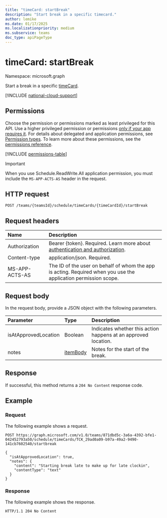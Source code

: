 ```yaml
---
title: "timeCard: startBreak"
description: "Start break in a specific timecard."
author: lemike
ms.date: 01/17/2025
ms.localizationpriority: medium
ms.subservice: teams
doc_type: apiPageType
---
```


# timeCard: startBreak

Namespace: microsoft.graph

Start a break in a specific [timeCard](../resources/timeCard.md).

[!INCLUDE [national-cloud-support](../../includes/global-only.md)]

## Permissions

Choose the permission or permissions marked as least privileged for this API. Use a higher privileged permission or permissions [only if your app requires it](/graph/permissions-overview#best-practices-for-using-microsoft-graph-permissions). For details about delegated and application permissions, see [Permission types](/graph/permissions-overview#permission-types). To learn more about these permissions, see the [permissions reference](/graph/permissions-reference).

<!-- { "blockType": "permissions", "name": "timecard_startbreak" } -->
[!INCLUDE [permissions-table](../includes/permissions/timecard-startbreak-permissions.md)]

> [!IMPORTANT]
> When you use Schedule.ReadWrite.All application permission, you must include the `MS-APP-ACTS-AS` header in the request.

## HTTP request

<!-- {
  "blockType": "ignored"
}
-->
``` http
POST /teams/{teamsId}/schedule/timeCards/{timeCardId}/startBreak
```

## Request headers

|Name|Description|
|:---|:---|
|Authorization|Bearer {token}. Required. Learn more about [authentication and authorization](/graph/auth/auth-concepts).|
| Content-type | application/json. Required.|
| MS-APP-ACTS-AS | The ID of the user on behalf of whom the app is acting. Required when you use the application permission scope. |

## Request body

In the request body, provide a JSON object with the following parameters.

|Parameter|Type|Description|
|:---|:---|:---|
|isAtApprovedLocation|Boolean|Indicates whether this action happens at an approved location.|
|notes|[itemBody](../resources/itembody.md)|Notes for the start of the break.|

## Response

If successful, this method returns a `204 No Content` response code.

## Example

### Request
The following example shows a request.

<!-- {
  "blockType": "request",
  "name": "timecardthis.startbreak"
}
-->
``` http
POST https://graph.microsoft.com/v1.0/teams/871dbd5c-3a6a-4392-bfe1-042452793a50/schedule/timeCards/TCK_29ad0a09-b97a-49a2-9490-141cb7602540/startbreak

{
  "isAtApprovedLocation": true,
  "notes": {
    "content": "Starting break late to make up for late clockin",
    "contentType": "text"
  }
}
```

### Response

The following example shows the response.

<!-- {
  "blockType": "response",
  "truncated": true
}
-->
```http
HTTP/1.1 204 No Content
```

